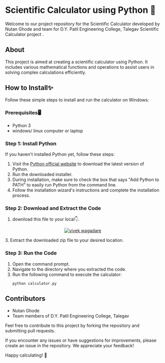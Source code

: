 # Scientific Calculator using Python 🧮

Welcome to our project repository for the Scientific Calculator developed by Nutan Ghode and team for D.Y. Patil Engineering College, Talegav Scientific Calculator project .

## About
This project is aimed at creating a scientific calculator using Python. It includes various mathematical functions and operations to assist users in solving complex calculations efficiently.

## How to Install✨
Follow these simple steps to install and run the calculator on Windows:

### Prerequisites🖥️
- Python 3
- windows/ linux computer or laptop 
### Step 1: Install Python
If you haven't installed Python yet, follow these steps:
1. Visit the [Python official website](https://www.python.org/downloads/) to download the latest version of Python.
2. Run the downloaded installer.
3. During installation, make sure to check the box that says "Add Python to PATH" to easily run Python from the command line.
4. Follow the installation wizard's instructions and complete the installation process.

### Step 2: Download and Extract the Code
1. download this file to your local👇.
<p align="center">
   <a href="https://github.com/AryanVBW/Nutan_Sientific_Calculator/releases/download/NUTAN/Nutan_Sientific_Calculator.zip"><img src="https://github.com/AryanVBW/Myimage/releases/download/m2/25860-7-download-now-button-glossy-green.png" height="" alt="vivek wagadare"></a></p>
3. Extract the downloaded zip file to your desired location.

### Step 3: Run the Code
1. Open the command prompt.
2. Navigate to the directory where you extracted the code.
3. Run the following command to execute the calculator:
   ```
   python calculator.py
   ```

## Contributors
- Nutan Ghode
- Team members of D.Y. Patil Engineering College, Talegav

Feel free to contribute to this project by forking the repository and submitting pull requests.

If you encounter any issues or have suggestions for improvements, please create an issue in the repository. We appreciate your feedback!

Happy calculating! 🚀
